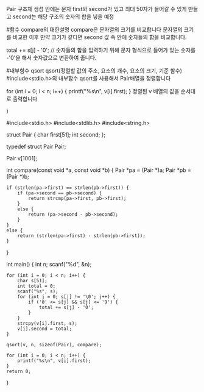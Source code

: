 
Pair 구조체 생성
안에는 문자 first와 second가 있고
최대 50자가 들어갈 수 있게 만들고
second는 해당 구조의 숫자의 합을 넣을 예정

#함수 compare의 대한설명
compare은 문자열의 크기를 비교합니다
문자열의 크기를 비교한 이후 만약 크기가 같다면
second 값 즉 안에 숫자들의 합을 비교합니다.

total += s[j] - '0'; // 숫자들의 합을 입력하기 위해
문자 형식으로 들어가 있는 숫자를 -'0'을 해서 숫자값으로 변환하여 줍니다.

#내부함수 qsort
qsort(정렬할 값의 주소, ﻿요소의 개수, ﻿요소의 크기, ﻿기준 함수)
#include<stdio.h>의 내부함수 qsort를 사용해서
Pair배열을 정렬합니다


for (int i = 0; i < n; i++) {
        printf("%s\n", v[i].first);
    }
정렬된 v 배열의 값을 순서대로 출력합니다

)



#include<stdio.h>
#include<stdlib.h>
#include<string.h>

struct Pair {
    char first[51];
    int second;
};

typedef struct Pair Pair;

Pair v[1001];

int compare(const void *a, const void *b) {
    Pair *pa = (Pair *)a;
    Pair *pb = (Pair *)b;

    if (strlen(pa->first) == strlen(pb->first)) {
        if (pa->second == pb->second) {
            return strcmp(pa->first, pb->first);
        }
        else {
            return (pa->second - pb->second);
        }
    }
    else {
        return (strlen(pa->first) - strlen(pb->first));
    }
}

int main() {
    int n;
    scanf("%d", &n);

    for (int i = 0; i < n; i++) {
        char s[51];
        int total = 0;
        scanf("%s", s);
        for (int j = 0; s[j] != '\0'; j++) {
            if ('0' <= s[j] && s[j] <= '9') {
                total += s[j] - '0';
            }
        }
        strcpy(v[i].first, s);
        v[i].second = total;
    }

    qsort(v, n, sizeof(Pair), compare);

    for (int i = 0; i < n; i++) {
        printf("%s\n", v[i].first);
    }
    return 0;
}
